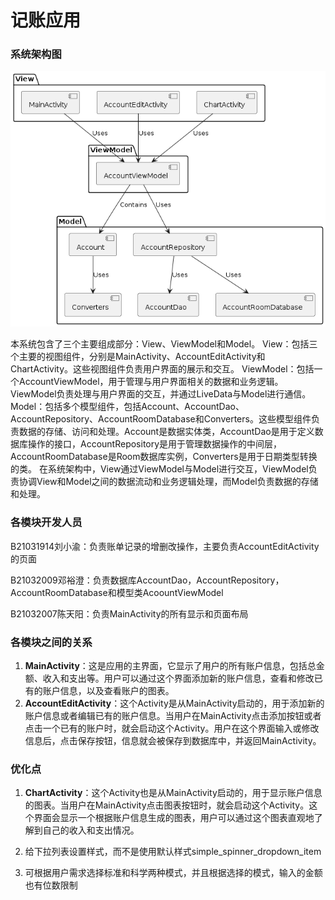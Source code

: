 # 记账应用

### 系统架构图

![架构图](IMG/架构图.png)

本系统包含了三个主要组成部分：View、ViewModel和Model。
View：包括三个主要的视图组件，分别是MainActivity、AccountEditActivity和ChartActivity。这些视图组件负责用户界面的展示和交互。
ViewModel：包括一个AccountViewModel，用于管理与用户界面相关的数据和业务逻辑。ViewModel负责处理与用户界面的交互，并通过LiveData与Model进行通信。
Model：包括多个模型组件，包括Account、AccountDao、AccountRepository、AccountRoomDatabase和Converters。这些模型组件负责数据的存储、访问和处理。Account是数据实体类，AccountDao是用于定义数据库操作的接口，AccountRepository是用于管理数据操作的中间层，AccountRoomDatabase是Room数据库实例，Converters是用于日期类型转换的类。
在系统架构中，View通过ViewModel与Model进行交互，ViewModel负责协调View和Model之间的数据流动和业务逻辑处理，而Model负责数据的存储和处理。



### 各模块开发人员

B21031914刘小渝：负责账单记录的增删改操作，主要负责AccountEditActivity的页面

B21032009邓裕澄：负责数据库AccountDao，AccountRepository，AccountRoomDatabase和模型类AcoountViewModel

B21032007陈天阳：负责MainActivity的所有显示和页面布局



### 各模块之间的关系

1. **MainActivity**：这是应用的主界面，它显示了用户的所有账户信息，包括总金额、收入和支出等。用户可以通过这个界面添加新的账户信息，查看和修改已有的账户信息，以及查看账户的图表。
2. **AccountEditActivity**：这个Activity是从MainActivity启动的，用于添加新的账户信息或者编辑已有的账户信息。当用户在MainActivity点击添加按钮或者点击一个已有的账户时，就会启动这个Activity。用户在这个界面输入或修改信息后，点击保存按钮，信息就会被保存到数据库中，并返回MainActivity。



### 优化点

1. **ChartActivity**：这个Activity也是从MainActivity启动的，用于显示账户信息的图表。当用户在MainActivity点击图表按钮时，就会启动这个Activity。这个界面会显示一个根据账户信息生成的图表，用户可以通过这个图表直观地了解到自己的收入和支出情况。

2. 给下拉列表设置样式，而不是使用默认样式simple_spinner_dropdown_item
3. 可根据用户需求选择标准和科学两种模式，并且根据选择的模式，输入的金额也有位数限制
